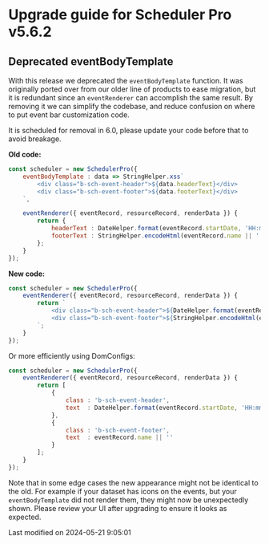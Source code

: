 # Upgrade guide for Scheduler Pro v5.6.2

## Deprecated eventBodyTemplate

With this release we deprecated the `eventBodyTemplate` function. It was originally ported over from our older line of 
products to ease migration, but it is redundant since an `eventRenderer` can accomplish the same result. By removing it 
we can simplify the codebase, and reduce confusion on where to put event bar customization code. 

It is scheduled for removal in 6.0, please update your code before that to avoid breakage.

**Old code:**

```javascript
const scheduler = new SchedulerPro({
    eventBodyTemplate : data => StringHelper.xss`
        <div class="b-sch-event-header">${data.headerText}</div>
        <div class="b-sch-event-footer">${data.footerText}</div>
    `,

    eventRenderer({ eventRecord, resourceRecord, renderData }) {
        return {
            headerText : DateHelper.format(eventRecord.startDate, 'HH:mm'),
            footerText : StringHelper.encodeHtml(eventRecord.name || '')
        };
    }
});
```

**New code:**

```javascript
const scheduler = new SchedulerPro({
    eventRenderer({ eventRecord, resourceRecord, renderData }) {
        return `
            <div class="b-sch-event-header">${DateHelper.format(eventRecord.startDate, 'HH:mm')}</div>
            <div class="b-sch-event-footer">${StringHelper.encodeHtml(eventRecord.name || '')}</div>
        `;
    }
});
```

Or more efficiently using DomConfigs: 

```javascript
const scheduler = new SchedulerPro({
    eventRenderer({ eventRecord, resourceRecord, renderData }) {
        return [
            {
                class : 'b-sch-event-header',
                text  : DateHelper.format(eventRecord.startDate, 'HH:mm')
            },
            {
                class : 'b-sch-event-footer',
                text  : eventRecord.name || ''
            }
        ];
    }
});
```

Note that in some edge cases the new appearance might not be identical to the old. For example if your dataset has icons
on the events, but your `eventBodyTemplate` did not render them, they might now be unexpectedly shown. Please review 
your UI after upgrading to ensure it looks as expected.


<p class="last-modified">Last modified on 2024-05-21 9:05:01</p>